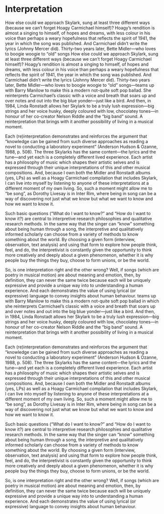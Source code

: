 # Interpretation

How else could we approach Skylark, sung at least three different ways (because we can’t forget Hoagy Carmichael himself)? Hoagy’s rendition is almost a singing to himself, of hopes and dreams, with less colour in his voice than perhaps a weary hopefulness that reflects the spirit of 1941, the year in which the song was published. And Carmichael didn’t write the lyrics (Johnny Mercer did). Thirty-two years later, Bette Midler—who loves to boogie woogie to “old” songs How else could we approach Skylark, sung at least three different ways (because we can’t forget Hoagy Carmichael himself)? Hoagy’s rendition is almost a singing to himself, of hopes and dreams, with less colour in his voice than perhaps a weary hopefulness that reflects the spirit of 1941, the year in which the song was published. And Carmichael didn’t write the lyrics (Johnny Mercer did). Thirty-two years later, Bette Midler—who loves to boogie woogie to “old” songs—teams up with Barry Manilow to make this a modern not-quite soft pop ballad. She reinterprets Carmichael’s classic with a voice and breath that soars up and over notes and out into the big blue yonder—just like a bird. And then, in 1984, Linda Ronstadt allows her Skylark to be a truly lush expression—big strings and her voice husky, deeply coloured with low, chocolatey tones—in honour of her co-creator Nelson Riddle and the “big band” sound. A reinterpretation that brings with it another possibility of living in a musical moment.

Each (re)interpretation demonstrates and reinforces the argument that “knowledge can be gained from such diverse approaches as reading a novel to conducting a laboratory experiment” (Anderson Hudson & Ozanne, 1988, p. 508). The three Skylarks has the same content—the lyrics and the tune—and yet each is a completely different lived experience. Each artist has a philosophy of music which shapes their artistic selves and is expressed through their unique interpretations of this and other musical compositions. And, because I own both the Midler and Ronstadt albums (yes, LPs) as well as a Hoagy Carmichael compilation that includes Skylark, I can live into myself by listening to anyone of these interpretations at a different moment of my own living. So, such a moment might allow me to “be song”, as Dorothy Livesay is in Inter Rim, where being in song can be a way of discovering not just what we know but what we want to know and how we want to know it.

Such basic questions (“What do I want to know?” and “How do I want to know it?) are central to interpretive research philosophies and qualitative research methods. In the same way that the singer can “know” something about being human through a song, the interpretive and qualitatively informed scholarly can choose from a variety of methods to know something about the world. By choosing a given form (interview, observation, text analysis) and using that form to explore how people think, feel, and do, the interpretivist is constantly given the opportunity to think more creatively and deeply about a given phenomenon, whether it is why people buy the things they buy, choose to form unions, or be the world.

So, is one interpretation right and the other wrong? Well, if songs (which are poetry in musical motion) are about meaning and emotion, then, by definition, they can never the same twice because each will be uniquely expressive and provide a unique way into to understanding a human experience. And each demonstrates the value of using lyrical (or expressive) language to convey insights about human behaviour.
teams up with Barry Manilow to make this a modern not-quite soft pop ballad in which she reinterprets Carmichael’s classic with a voice and breath that soars up and over notes and out into the big blue yonder—just like a bird. And then, in 1984, Linda Ronstadt allows her Skylark to be a truly lush expression—big strings and her voice husky, deeply coloured with low, chocolatey tones—in honour of her co-creator Nelson Riddle and the “big band” sound. A reinterpretation that brings with it another possibility of living in a musical moment.

Each (re)interpretation demonstrates and reinforces the argument that “knowledge can be gained from such diverse approaches as reading a novel to conducting a laboratory experiment” (Anderson Hudson & Ozanne, 1988, p. 508). The three Skylarks has the same content—the lyrics and the tune—and yet each is a completely different lived experience. Each artist has a philosophy of music which shapes their artistic selves and is expressed through their unique interpretations of this and other musical compositions. And, because I own both the Midler and Ronstadt albums (yes, LPs) as well as a Hoagy Carmichael compilation that includes Skylark, I can live into myself by listening to anyone of these interpretations at a different moment of my own living. So, such a moment might allow me to “be song”, as Dorothy Livesay is in Inter Rim, where being in song can be a way of discovering not just what we know but what we want to know and how we want to know it.

Such basic questions (“What do I want to know?” and “How do I want to know it?) are central to interpretive research philosophies and qualitative research methods. In the same way that the singer can “know” something about being human through a song, the interpretive and qualitatively informed scholarly can choose from a variety of methods to know something about the world. By choosing a given form (interview, observation, text analysis) and using that form to explore how people think, feel, and do, the interpretivist is constantly given the opportunity to think more creatively and deeply about a given phenomenon, whether it is why people buy the things they buy, choose to form unions, or be the world.

So, is one interpretation right and the other wrong? Well, if songs (which are poetry in musical motion) are about meaning and emotion, then, by definition, they can never the same twice because each will be uniquely expressive and provide a unique way into to understanding a human experience. And each demonstrates the value of using lyrical (or expressive) language to convey insights about human behaviour.
